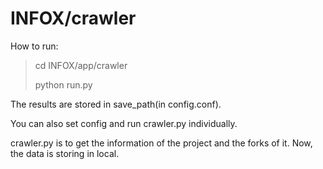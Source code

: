 # INFOX/crawler

How to run: 

> cd INFOX/app/crawler
>
> python run.py

The results are stored in save_path(in config.conf).

You can also set config and run crawler.py individually.

crawler.py is to get the information of the project and the forks of it. Now, the data is storing in local.

